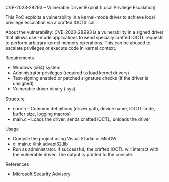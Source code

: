 CVE-2023-28293 – Vulnerable Driver Exploit (Local Privilege Escalation)

This PoC exploits a vulnerability in a kernel-mode driver to achieve local privilege escalation via a crafted IOCTL call.

About the vulnerability:
CVE-2023-28293 is a vulnerability in a signed driver that allows user-mode applications to send specially crafted IOCTL requests to perform arbitrary kernel memory operations. This can be abused to escalate privileges or execute code in kernel context.

Requirements
-    Windows (x64) system
-    Administrator privileges (required to load kernel drivers)
-    Test-signing enabled or patched signature checks (if the driver is unsigned)
-    Vulnerable driver binary (.sys)

Structure
-    core.h – Common definitions (driver path, device name, IOCTL code, buffer size, logging macros)
-    main.c – Loads the driver, sends crafted IOCTL, unloads the driver

Usage
-    Compile the project using Visual Studio or MinGW
-    cl main.c /link advapi32.lib
-    Run as administrator. If successful, the crafted IOCTL will interact with the vulnerable driver. The output is printed to the console.

References
-    Microsoft Security Advisory
